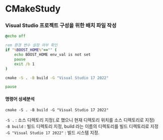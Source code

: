 # CMakeStudy 

### Visual Studio 프로젝트 구성을 위한 배치 파일 작성
~~~bat
@echo off

rem 환경 변수 설정 여부 확인
if "%BOOST_HOME%"=="" (
    echo BOOST_HOME env_val is not set
    pause
    exit /b 1
)

cmake -S . -B build -G "Visual Studio 17 2022"

pause
~~~

#### 명령어 상세분석
`cmake -S . -B build -G "Visual Studio 17 2022"`

`-S .` : 소스 디렉토리 지정(.로 했으니 현재 디렉토리 위치를 소스 디렉토리로 지정)   
`-B build` : 빌드 디렉토리 지정, build 라는 이름의 디렉토리를 빌드 디렉토리로 지정   
`-G "Visual Studio 17 2022"` : 빌드 시스템 지정.
